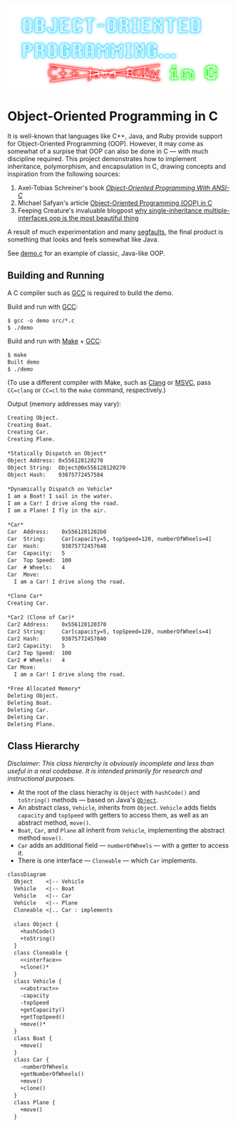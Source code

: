 ![Object-Oriented Programming in C](assets/logo/oop-c.png)

# Object-Oriented Programming in C

It is well-known that languages like C++, Java, and Ruby provide support for
Object-Oriented Programming (OOP). However, it may come as somewhat of a surpise
that OOP can also be done in C &mdash; with much discipline required. This
project demonstrates how to implement inheritance, polymorphism, and
encapsulation in C, drawing concepts and inspiration from the following sources:

1. Axel-Tobias Schreiner's book [_Object-Oriented Programming With ANSI-C_]
2. Michael Safyan's article [Object-Oriented Programming (OOP) in C]
3. Feeping Creature's invaluable blogpost [why single-inheritance
   multiple-interfaces oop is the most beautiful thing]

A result of much experimentation and many [segfaults], the final product is
something that looks and feels somewhat like Java.

See [demo.c](src/demo.c) for an example of classic, Java-like OOP.

## Building and Running

A C compiler such as [GCC] is required to build the demo.

Build and run with [GCC]:

```console
$ gcc -o demo src/*.c
$ ./demo
```

Build and run with [Make] + [GCC]:

```console
$ make
Built demo
$ ./demo
```

(To use a different compiler with Make, such as [Clang] or [MSVC], pass
`CC=clang` or `CC=cl` to the `make` command, respectively.)

Output (memory addresses may vary):
```console
Creating Object.
Creating Boat.
Creating Car.
Creating Plane.

*Statically Dispatch on Object*
Object Address: 0x556128120270
Object String:  Object@0x556128120270
Object Hash:    93875772457584

*Dynamically Dispatch on Vehicle*
I am a Boat! I sail in the water.
I am a Car! I drive along the road.
I am a Plane! I fly in the air.

*Car*
Car  Address:    0x5561281202b0
Car  String:     Car[capacity=5, topSpeed=120, numberOfWheels=4]
Car  Hash:       93875772457648
Car  Capacity:   5
Car  Top Speed:  100
Car  # Wheels:   4
Car  Move:
  I am a Car! I drive along the road.

*Clone Car*
Creating Car.

*Car2 (Clone of Car)*
Car2 Address:    0x556128120370
Car2 String:     Car[capacity=5, topSpeed=120, numberOfWheels=4]
Car2 Hash:       93875772457840
Car2 Capacity:   5
Car2 Top Speed:  100
Car2 # Wheels:   4
Car Move:
  I am a Car! I drive along the road.

*Free Allocated Memory*
Deleting Object.
Deleting Boat.
Deleting Car.
Deleting Car.
Deleting Plane.
```

## Class Hierarchy

_Disclaimer: This class hierarchy is obviously incomplete and less than useful
in a real codebase. It is intended primarily for research and instructional
purposes._

- At the root of the class hierachy is `Object` with `hashCode()` and
  `toString()` methods &mdash; based on Java's [`Object`].
- An abstract class, `Vehicle`, inherits from `Object`. `Vehicle` adds fields
  `capacity` and `topSpeed` with getters to access them, as well as an abstract
  method, `move()`.
- `Boat`, `Car`, and `Plane` all inherit from `Vehicle`, implementing the
  abstract method `move()`.
- `Car` adds an additional field &mdash; `numberOfWheels` &mdash; with a getter
  to access it.
- There is one interface &mdash; `Cloneable` &mdash; which `Car` implements.

```mermaid
classDiagram
  Object    <|-- Vehicle
  Vehicle   <|-- Boat
  Vehicle   <|-- Car
  Vehicle   <|-- Plane
  Cloneable <|.. Car : implements

  class Object {
    +hashCode()
    +toString()
  }
  class Cloneable {
    <<interface>>
    +clone()*
  }
  class Vehicle {
    <<abstract>>
    -capacity
    -topSpeed
    +getCapacity()
    +getTopSpeed()
    +move()*
  }
  class Boat {
    +move()
  }
  class Car {
    -numberOfWheels
    +getNumberOfWheels()
    +move()
    +clone()
  }
  class Plane {
    +move()
  }
```

<!------------------------------------------------------------------------------
  Links
------------------------------------------------------------------------------->
[Clang]: https://clang.llvm.org/
[GCC]: https://gcc.gnu.org/
[Make]: https://www.gnu.org/software/make/
[MSVC]: https://visualstudio.microsoft.com/vs/features/cplusplus/
[null pointer]: https://en.wikipedia.org/wiki/Null_pointer
[`Object`]: https://docs.oracle.com/en/java/javase/17/docs/api///java.base/java/lang/Object.html
[_Object-Oriented Programming With ANSI-C_]: https://www.cs.rit.edu/~ats/books/ooc.pdf
[Object-Oriented Programming (OOP) in C]: https://www.codementor.io/@michaelsafyan/object-oriented-programming-in-c-du1081gw2
[segfaults]: https://en.wikipedia.org/wiki/Segmentation_fault
[why single-inheritance multiple-interfaces oop is the most beautiful thing]: https://feepingcreature.github.io/oop.html
